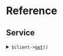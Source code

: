 # Reference
## Service
<details><summary><code>$client-><a href="/Seed/Service/ServiceClient.php">get</a>()</code></summary>
<dl>
<dd>

#### 🔌 Usage

<dl>
<dd>

<dl>
<dd>

```php
$client->service->get(
);
```
</dd>
</dl>
</dd>
</dl>


</dd>
</dl>
</details>
